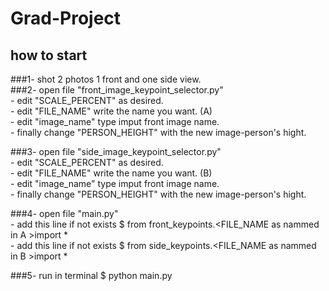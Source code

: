 # Grad-Project

  ## how to start
  
  ###1- shot 2 photos 1 front and one side view.   
  ###2- open file "front_image_keypoint_selector.py"  
     - edit "SCALE_PERCENT" as desired.  
     - edit "FILE_NAME" write the name you want.                  (A)  
     - edit "image_name" type imput front image name.  
     - finally change "PERSON_HEIGHT" with the new image-person's hight.  
     
  ###3- open file "side_image_keypoint_selector.py"  
     - edit "SCALE_PERCENT" as desired.  
     - edit "FILE_NAME" write the name you want.                  (B)  
     - edit "image_name" type imput front image name.  
     - finally change "PERSON_HEIGHT" with the new image-person's hight.  
  
  ###4- open file "main.py"  
     - add this line if not exists $ from front_keypoints.<FILE_NAME as nammed in A >import *  
     - add this line if not exists $ from side_keypoints.<FILE_NAME as nammed in B >import *  

  ###5- run in terminal $ python main.py  
